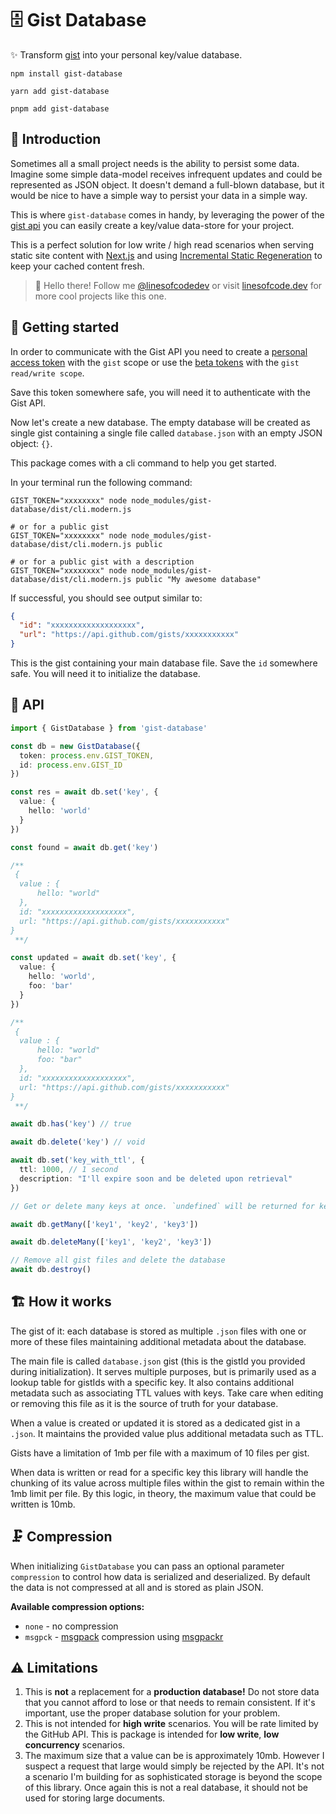 # 🗄️ Gist Database

✨ Transform [gist](https://gist.github.com/) into your personal key/value database.

```console
npm install gist-database

yarn add gist-database

pnpm add gist-database
```

## 🚪 Introduction

Sometimes all a small project needs is the ability to persist some data. Imagine some simple data-model receives infrequent updates and could be represented as JSON object. It doesn't demand a full-blown database, but it would be nice to have a simple way to persist your data in a simple way.

This is where `gist-database` comes in handy, by leveraging the power of the [gist api](https://gist.github.com/) you can easily create a key/value data-store for your project.

This is a perfect solution for low write / high read scenarios when serving static site content with [Next.js](https://nextjs.org/) and using [Incremental Static Regeneration](https://nextjs.org/docs/basic-features/data-fetching/incremental-static-regeneration) to keep your cached content fresh.

> 👋 Hello there! Follow me [@linesofcodedev](https://twitter.com/linesofcodedev) or visit [linesofcode.dev](https://linesofcode.dev) for more cool projects like this one.

## 🏃 Getting started

In order to communicate with the Gist API you need to create a [personal access token](https://docs.github.com/en/github/authenticating-to-github/creating-a-personal-access-token) with the `gist` scope or use the [beta tokens](https://github.com/settings/tokens?type=beta) with the `gist read/write scope`.

Save this token somewhere safe, you will need it to authenticate with the Gist API.

Now let's create a new database. The empty database will be created as single gist containing a single file called `database.json` with an empty JSON object: `{}`.

This package comes with a cli command to help you get started.

In your terminal run the following command:

```console
GIST_TOKEN="xxxxxxxx" node node_modules/gist-database/dist/cli.modern.js

# or for a public gist
GIST_TOKEN="xxxxxxxx" node node_modules/gist-database/dist/cli.modern.js public

# or for a public gist with a description
GIST_TOKEN="xxxxxxxx" node node_modules/gist-database/dist/cli.modern.js public "My awesome database"
```

If successful, you should see output similar to:

```json
{
  "id": "xxxxxxxxxxxxxxxxxxx",
  "url": "https://api.github.com/gists/xxxxxxxxxxx"
}
```

This is the gist containing your main database file. Save the `id` somewhere safe. You will need it to initialize the database.

## 📖 API

```ts
import { GistDatabase } from 'gist-database'

const db = new GistDatabase({
  token: process.env.GIST_TOKEN,
  id: process.env.GIST_ID
})

const res = await db.set('key', {
  value: {
    hello: 'world'
  }
})

const found = await db.get('key')

/**
 {
  value : {
      hello: "world"
  },
  id: "xxxxxxxxxxxxxxxxxxx",
  url: "https://api.github.com/gists/xxxxxxxxxxx"
}
 **/

const updated = await db.set('key', {
  value: {
    hello: 'world',
    foo: 'bar'
  }
})

/**
 {
  value : {
      hello: "world"
      foo: "bar"
  },
  id: "xxxxxxxxxxxxxxxxxxx",
  url: "https://api.github.com/gists/xxxxxxxxxxx"
}
 **/

await db.has('key') // true

await db.delete('key') // void

await db.set('key_with_ttl', {
  ttl: 1000, // 1 second
  description: "I'll expire soon and be deleted upon retrieval"
})

// Get or delete many keys at once. `undefined` will be returned for keys that don't exist.

await db.getMany(['key1', 'key2', 'key3'])

await db.deleteMany(['key1', 'key2', 'key3'])

// Remove all gist files and delete the database
await db.destroy()
```

## 🏗️ How it works

The gist of it: each database is stored as multiple `.json` files with one or more of these files maintaining additional metadata about the database.

The main file is called `database.json` gist (this is the gistId you provided during initialization). It serves multiple purposes, but is primarily used as a lookup table for gistIds with a specific key. It also contains additional metadata such as associating TTL values with keys. Take care when editing or removing this file as it is the source of truth for your database.

When a value is created or updated it is stored as a dedicated gist in a `.json`. It maintains the provided value plus additional metadata such as TTL.

Gists have a limitation of 1mb per file with a maximum of 10 files per gist.

When data is written or read for a specific key this library will handle the chunking of its value across multiple files within the gist to remain within the 1mb limit per file. By this logic, in theory, the maximum value that could be written is 10mb.

## 🗜️ Compression

When initializing `GistDatabase` you can pass an optional parameter `compression` to control how data is serialized and deserialized. By default the data is not compressed at all and is stored as plain JSON.

**Available compression options:**

- `none` - no compression
- `msgpck` - [msgpack](https://msgpack.org/) compression using [msgpackr](https://www.npmjs.com/package/msgpackr)

## ⚠️ Limitations

1. This is **not** a replacement for a **production database!** Do not store data that you cannot afford to lose or that needs to remain consistent. If it's important, use the proper database solution for your problem.
1. This is not intended for **high write** scenarios. You will be rate limited by the GitHub API. This is package is intended for **low write**, **low concurrency** scenarios.
1. The maximum size that a value can be is approximately 10mb. However I suspect a request that large would simply be rejected by the API. It's not a scenario I'm building for as sophisticated storage is beyond the scope of this library. Once again this is not a real database, it should not be used for storing large documents.
